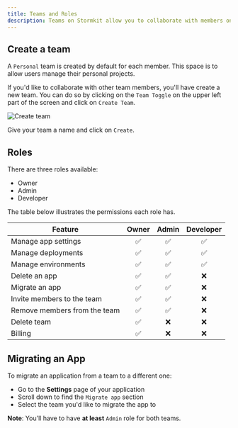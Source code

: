 ```yaml
---
title: Teams and Roles
description: Teams on Stormkit allow you to collaborate with members on applications.
---
```


## Create a team

A `Personal` team is created by default for each member. This space is to allow users manage their personal projects. 

If you'd like to collaborate with other team members, you'll have create a new team. You can do so by
clicking on the `Team Toggle` on the upper left part of the screen and click on `Create Team`.

<div class="img-wrapper">
  <img src="/assets/docs/features/create-team.png" alt="Create team" />
</div>

Give your team a name and click on `Create`.

## Roles 

There are three roles available:

- Owner
- Admin
- Developer

The table below illustrates the permissions each role has.

| Feature                       | Owner   | Admin | Developer |
| ----------------------------- |:-------:|:-----:|:---------:|
| Manage app settings           | ✅      | ✅    | ✅         |
| Manage deployments            | ✅      | ✅    | ✅         |
| Manage environments           | ✅      | ✅    | ✅         |
| Delete an app                 | ✅      | ✅    | ❌         |
| Migrate an app                | ✅      | ✅    | ❌         |
| Invite members to the team    | ✅      | ✅    | ❌         |
| Remove members from the team  | ✅      | ✅    | ❌         |
| Delete team                   | ✅      | ❌    | ❌         |
| Billing                       | ✅      | ❌    | ❌         |

## Migrating an App

To migrate an application from a team to a different one:

- Go to the **Settings** page of your application
- Scroll down to find the `Migrate app` section
- Select the team you'd like to migrate the app to

**Note**: You'll have to have **at least** `Admin` role for both teams. 